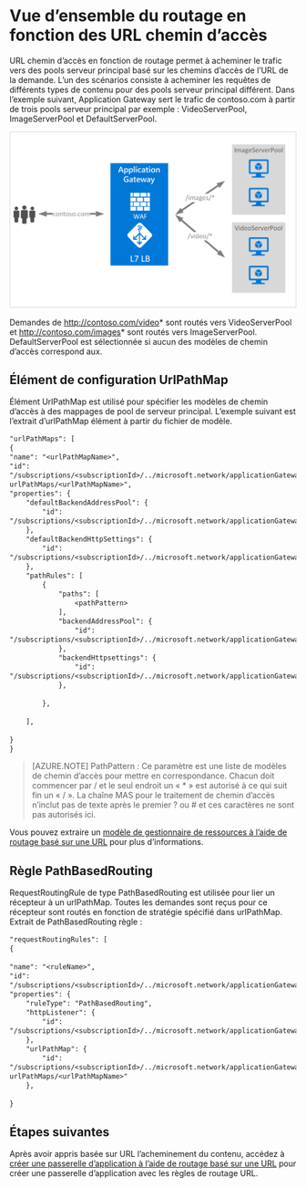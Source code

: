 <properties
   pageTitle="Aperçu de routage contenu URL | Microsoft Azure"
   description="Cette page fournit une vue d’ensemble des basée sur Application passerelle URL l’acheminement du contenu, configuration UrlPathMap et PathBasedRouting règle."
   documentationCenter="na"
   services="application-gateway"
   authors="georgewallace"
   manager="carmonm"
   editor="tysonn"/>
<tags
   ms.service="application-gateway"
   ms.devlang="na"
   ms.topic="hero-article"
   ms.tgt_pltfrm="na"
   ms.workload="infrastructure-services"
   ms.date="10/25/2016"
   ms.author="gwallace"/>

# <a name="url-path-based-routing-overview"></a>Vue d’ensemble du routage en fonction des URL chemin d’accès

URL chemin d’accès en fonction de routage permet à acheminer le trafic vers des pools serveur principal basé sur les chemins d’accès de l’URL de la demande. L’un des scénarios consiste à acheminer les requêtes de différents types de contenu pour des pools serveur principal différent.
Dans l’exemple suivant, Application Gateway sert le trafic de contoso.com à partir de trois pools serveur principal par exemple : VideoServerPool, ImageServerPool et DefaultServerPool.

![imageURLroute](./media/application-gateway-url-route-overview/figure1.png)

Demandes de http://contoso.com/video* sont routés vers VideoServerPool et http://contoso.com/images* sont routés vers ImageServerPool. DefaultServerPool est sélectionnée si aucun des modèles de chemin d’accès correspond aux.

## <a name="urlpathmap-configuration-element"></a>Élément de configuration UrlPathMap

Élément UrlPathMap est utilisé pour spécifier les modèles de chemin d’accès à des mappages de pool de serveur principal. L’exemple suivant est l’extrait d’urlPathMap élément à partir du fichier de modèle.

    "urlPathMaps": [
    {
    "name": "<urlPathMapName>",
    "id": "/subscriptions/<subscriptionId>/../microsoft.network/applicationGateways/<gatewayName>/ urlPathMaps/<urlPathMapName>",
    "properties": {
        "defaultBackendAddressPool": {
            "id": "/subscriptions/<subscriptionId>/../microsoft.network/applicationGateways/<gatewayName>/backendAddressPools/<poolName>"
        },
        "defaultBackendHttpSettings": {
            "id": "/subscriptions/<subscriptionId>/../microsoft.network/applicationGateways/<gatewayName>/backendHttpSettingsList/<settingsName>"
        },
        "pathRules": [
            {
                "paths": [
                    <pathPattern>
                ],
                "backendAddressPool": {
                    "id": "/subscriptions/<subscriptionId>/../microsoft.network/applicationGateways/<gatewayName>/backendAddressPools/<poolName2>"
                },
                "backendHttpsettings": {
                    "id": "/subscriptions/<subscriptionId>/../microsoft.network/applicationGateways/<gatewayName>/backendHttpsettingsList/<settingsName2>"
                },

            },

        ],

    }
    }
    

>[AZURE.NOTE] PathPattern : Ce paramètre est une liste de modèles de chemin d’accès pour mettre en correspondance. Chacun doit commencer par / et le seul endroit un « * » est autorisé à ce qui suit fin un « / ». La chaîne MAS pour le traitement de chemin d’accès n’inclut pas de texte après le premier ? ou # et ces caractères ne sont pas autorisés ici. 

Vous pouvez extraire un [modèle de gestionnaire de ressources à l’aide de routage basé sur une URL](https://azure.microsoft.com/documentation/templates/201-application-gateway-url-path-based-routing) pour plus d’informations.

## <a name="pathbasedrouting-rule"></a>Règle PathBasedRouting

RequestRoutingRule de type PathBasedRouting est utilisée pour lier un récepteur à un urlPathMap. Toutes les demandes sont reçus pour ce récepteur sont routés en fonction de stratégie spécifié dans urlPathMap.
Extrait de PathBasedRouting règle :

    "requestRoutingRules": [
    {

    "name": "<ruleName>",
    "id": "/subscriptions/<subscriptionId>/../microsoft.network/applicationGateways/<gatewayName>/requestRoutingRules/<ruleName>",
    "properties": {
        "ruleType": "PathBasedRouting",
        "httpListener": {
            "id": "/subscriptions/<subscriptionId>/../microsoft.network/applicationGateways/<gatewayName>/httpListeners/<listenerName>"
        },
        "urlPathMap": {
            "id": "/subscriptions/<subscriptionId>/../microsoft.network/applicationGateways/<gatewayName>/ urlPathMaps/<urlPathMapName>"
        },

    }
    
## <a name="next-steps"></a>Étapes suivantes

Après avoir appris basée sur URL l’acheminement du contenu, accédez à [créer une passerelle d’application à l’aide de routage basé sur une URL](application-gateway-create-url-route-portal.md) pour créer une passerelle d’application avec les règles de routage URL.
